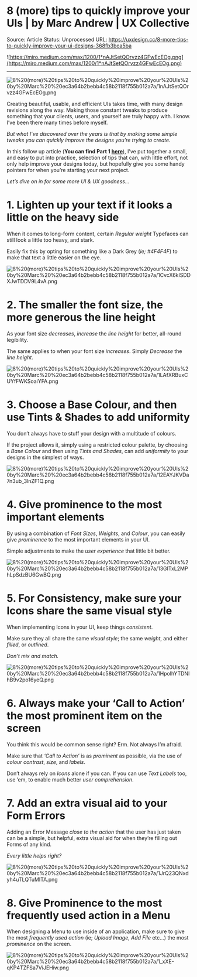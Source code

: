 # 8 (more) tips to quickly improve your UIs | by Marc Andrew | UX Collective

Source: Article
Status: Unprocessed
URL: https://uxdesign.cc/8-more-tips-to-quickly-improve-your-ui-designs-368fb3bea5ba

![https://miro.medium.com/max/1200/1*nAJtSetQOrvzz4GFwEcEOg.png](https://miro.medium.com/max/1200/1*nAJtSetQOrvzz4GFwEcEOg.png)

---

![8%20(more)%20tips%20to%20quickly%20improve%20your%20UIs%20by%20Marc%20%20ec3a64b2bebb4c58b2118f755b012a7a/1nAJtSetQOrvzz4GFwEcEOg.png](8%20(more)%20tips%20to%20quickly%20improve%20your%20UIs%20by%20Marc%20%20ec3a64b2bebb4c58b2118f755b012a7a/1nAJtSetQOrvzz4GFwEcEOg.png)

Creating beautiful, usable, and efficient UIs takes time, with many design revisions along the way. Making those constant tweaks to produce something that your clients, users, and yourself are truly happy with. I know. I’ve been there many times before myself.

*But what I’ve discovered over the years is that by making some simple tweaks you can quickly improve the designs you’re trying to create.*

In this follow up article (**You can find Part 1 [here](https://uxdesign.cc/9-simple-tips-to-improve-your-ui-designs-fast-377c5113ac82)**), I’ve put together a small, and easy to put into practice, selection of tips that can, with little effort, not only help improve your designs today, but hopefully give you some handy pointers for when you’re starting your next project.

*Let’s dive on in for some more UI & UX goodness…*

# 1. Lighten up your text if it looks a little on the heavy side

When it comes to long-form content, certain *Regular weight* Typefaces can still look a little too heavy, and stark.

Easily fix this by opting for something like a Dark Grey (*ie; #4F4F4F*) to make that text a little easier on the eye.

![8%20(more)%20tips%20to%20quickly%20improve%20your%20UIs%20by%20Marc%20%20ec3a64b2bebb4c58b2118f755b012a7a/1CvcX6kISDDXJwTDDV9L4vA.png](8%20(more)%20tips%20to%20quickly%20improve%20your%20UIs%20by%20Marc%20%20ec3a64b2bebb4c58b2118f755b012a7a/1CvcX6kISDDXJwTDDV9L4vA.png)

# 2. The smaller the font size, the more generous the line height

As your font size *decreases*, *increase* the *line height* for better, all-round legibility.

The same applies to when your font size *increases*. Simply *Decrease* the *line height*.

![8%20(more)%20tips%20to%20quickly%20improve%20your%20UIs%20by%20Marc%20%20ec3a64b2bebb4c58b2118f755b012a7a/1LAfXRBuxCUYfFWKSoaiYFA.png](8%20(more)%20tips%20to%20quickly%20improve%20your%20UIs%20by%20Marc%20%20ec3a64b2bebb4c58b2118f755b012a7a/1LAfXRBuxCUYfFWKSoaiYFA.png)

# 3. Choose a Base Colour, and then use Tints & Shades to add uniformity

You don’t always have to stuff your design with a multitude of colours.

If the project allows it, simply using a restricted colour palette, by choosing a *Base Colour* and then using *Tints and Shades*, can add *uniformity* to your designs in the simplest of ways.

![8%20(more)%20tips%20to%20quickly%20improve%20your%20UIs%20by%20Marc%20%20ec3a64b2bebb4c58b2118f755b012a7a/12EAYJKVDa7n3ub_3lnZF1Q.png](8%20(more)%20tips%20to%20quickly%20improve%20your%20UIs%20by%20Marc%20%20ec3a64b2bebb4c58b2118f755b012a7a/12EAYJKVDa7n3ub_3lnZF1Q.png)

# 4. Give prominence to the most important elements

By using a combination of *Font Sizes*, *Weights*, and *Colour*, you can easily give *prominence* to the most important elements in your UI.

Simple adjustments to make the *user experience* that little bit better.

![8%20(more)%20tips%20to%20quickly%20improve%20your%20UIs%20by%20Marc%20%20ec3a64b2bebb4c58b2118f755b012a7a/13GITxL2MPhLpSdzBU6GwBQ.png](8%20(more)%20tips%20to%20quickly%20improve%20your%20UIs%20by%20Marc%20%20ec3a64b2bebb4c58b2118f755b012a7a/13GITxL2MPhLpSdzBU6GwBQ.png)

# 5. For Consistency, make sure your Icons share the same visual style

When implementing Icons in your UI, keep things *consistent*.

Make sure they all share the same *visual style*; the same *weight*, and either *filled*, or *outlined*.

*Don’t mix and match.*

![8%20(more)%20tips%20to%20quickly%20improve%20your%20UIs%20by%20Marc%20%20ec3a64b2bebb4c58b2118f755b012a7a/1HpolhYTDNlhB9v2po16yeQ.png](8%20(more)%20tips%20to%20quickly%20improve%20your%20UIs%20by%20Marc%20%20ec3a64b2bebb4c58b2118f755b012a7a/1HpolhYTDNlhB9v2po16yeQ.png)

# 6. Always make your ‘Call to Action’ the most prominent item on the screen

You think this would be common sense right? Erm. Not always I’m afraid.

Make sure that *‘Call to Action’* is as *prominent* as possible, via the use of *colour contrast*, *size*, and *labels*.

Don’t always rely on *Icons* alone if you can. If you can use *Text Labels* too, use ’em, to enable much better *user comprehension*.

# 7. Add an extra visual aid to your Form Errors

Adding an Error Message *close to the action* that the user has just taken can be a simple, but helpful, extra visual aid for when they’re filling out Forms of any kind.

*Every little helps right?*

![8%20(more)%20tips%20to%20quickly%20improve%20your%20UIs%20by%20Marc%20%20ec3a64b2bebb4c58b2118f755b012a7a/1JrQ23QNxdyh4uTLQTuMITA.png](8%20(more)%20tips%20to%20quickly%20improve%20your%20UIs%20by%20Marc%20%20ec3a64b2bebb4c58b2118f755b012a7a/1JrQ23QNxdyh4uTLQTuMITA.png)

# 8. Give Prominence to the most frequently used action in a Menu

When designing a Menu to use inside of an application, make sure to give the most *frequently used action* (ie; *Upload Image*, *Add File* etc…) the most *prominence* on the screen.

![8%20(more)%20tips%20to%20quickly%20improve%20your%20UIs%20by%20Marc%20%20ec3a64b2bebb4c58b2118f755b012a7a/1_xXE-qKP4TZFSa7ViJEHiw.png](8%20(more)%20tips%20to%20quickly%20improve%20your%20UIs%20by%20Marc%20%20ec3a64b2bebb4c58b2118f755b012a7a/1_xXE-qKP4TZFSa7ViJEHiw.png)